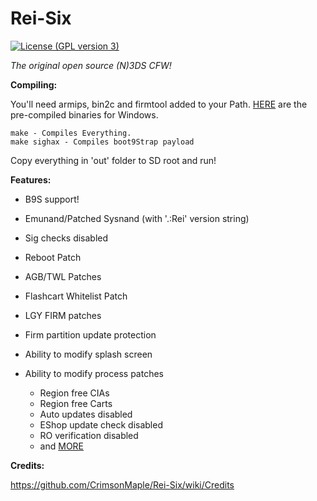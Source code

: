 # Rei-Six
[![License (GPL version 3)](https://img.shields.io/badge/license-GNU%20GPL%20version%203-red.svg?style=flat-square)](http://opensource.org/licenses/GPL-3.0)

*The original open source (N)3DS CFW!*


**Compiling:**

You'll need armips, bin2c and firmtool added to your Path. [HERE](https://reisyukaku.org/downloads/buildtools.zip) are the pre-compiled binaries for Windows.

    make - Compiles Everything.
    make sighax - Compiles boot9Strap payload

Copy everything in 'out' folder to SD root and run!


**Features:**

* B9S support!

* Emunand/Patched Sysnand (with '.:Rei' version string)

* Sig checks disabled

* Reboot Patch

* AGB/TWL Patches

* Flashcart Whitelist Patch

* LGY FIRM patches

* Firm partition update protection

* Ability to modify splash screen

* Ability to modify process patches
    * Region free CIAs
    * Region free Carts
    * Auto updates disabled
    * EShop update check disabled
    * RO verification disabled
    * and [MORE](https://reisyukaku.org/3DS/ReiNand/patches)

**Credits:**
 
https://github.com/CrimsonMaple/Rei-Six/wiki/Credits
